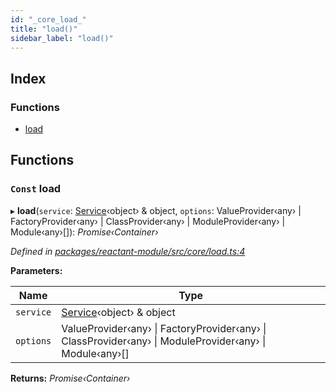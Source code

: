 ```yaml
---
id: "_core_load_"
title: "load()"
sidebar_label: "load()"
---
```


## Index

### Functions

* [load](_core_load_.md#const-load)

## Functions

### `Const` load

▸ **load**(`service`: [Service](../interfaces/_interfaces_.service.md)‹object› & object, `options`: ValueProvider‹any› | FactoryProvider‹any› | ClassProvider‹any› | ModuleProvider‹any› | Module‹any›[]): *Promise‹Container›*

*Defined in [packages/reactant-module/src/core/load.ts:4](https://github.com/unadlib/reactant/blob/a089af11/packages/reactant-module/src/core/load.ts#L4)*

**Parameters:**

Name | Type |
------ | ------ |
`service` | [Service](../interfaces/_interfaces_.service.md)‹object› & object |
`options` | ValueProvider‹any› &#124; FactoryProvider‹any› &#124; ClassProvider‹any› &#124; ModuleProvider‹any› &#124; Module‹any›[] |

**Returns:** *Promise‹Container›*
